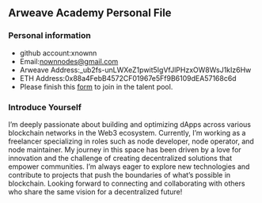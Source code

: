 ## Arweave Academy Personal File

### Personal information

- github account:xnownn
- Email:nownnodes@gmail.com
- Arweave Address:_ub2fs-unLWXeZ1pwit5IgVfJlPHzxOW8WsJ1kIz6Hw
- ETH Address:0x88a4FebB4572CF01967e5Ff9B6109dEA57168c6d
- Please finish this [form](https://docs.google.com/forms/d/e/1FAIpQLSfWA5fIIcBgmRppm3jNz5vmf9Mai_QMVil-2pO4r7YKn_Zhtw/viewform?usp=sf_link) to join in the talent pool.

### Introduce Yourself
I’m deeply passionate about building and optimizing dApps across various blockchain networks in the Web3 ecosystem. Currently, I’m working as a freelancer specializing in roles such as node developer, node operator, and node maintainer.
My journey in this space has been driven by a love for innovation and the challenge of creating decentralized solutions that empower communities. I’m always eager to explore new technologies and contribute to projects that push the boundaries of what’s possible in blockchain.
Looking forward to connecting and collaborating with others who share the same vision for a decentralized future!

